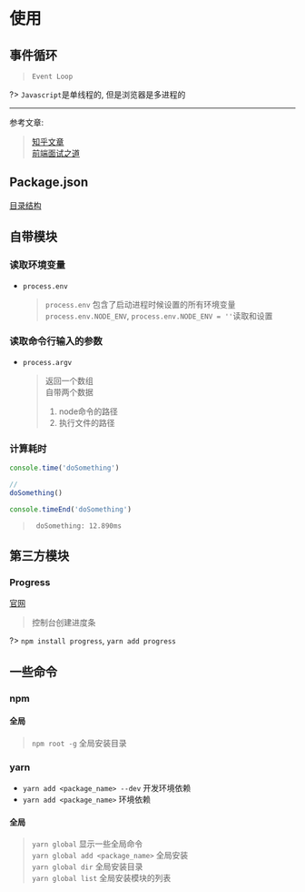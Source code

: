 # 使用

## 事件循环
> `Event Loop`  

?> `Javascript`是单线程的, 但是浏览器是多进程的

---

参考文章:  
> [知乎文章](https://zhuanlan.zhihu.com/p/87684858)  
> [前端面试之道](https://juejin.im/book/6844733763675488269/section/6844733763763568654)
## Package.json
[目录结构](http://nodejs.cn/learn/the-package-json-guide#%E6%96%87%E4%BB%B6%E7%BB%93%E6%9E%84)

## 自带模块

### 读取环境变量
* `process.env`
  >  `process.env` 包含了启动进程时候设置的所有环境变量  
  > `process.env.NODE_ENV`, `process.env.NODE_ENV = ''`读取和设置

### 读取命令行输入的参数
* `process.argv`
  > 返回一个数组  
  > 自带两个数据  
  > 1. node命令的路径  
  > 2. 执行文件的路径  

### 计算耗时
```javascript
console.time('doSomething')

// 
doSomething()

console.timeEnd('doSomething')

```
> ` doSomething: 12.890ms`

## 第三方模块

### Progress
[官网](https://www.npmjs.com/package/progress)

> 控制台创建进度条  

?> `npm install progress`, `yarn add progress`

## 一些命令
### npm
#### 全局
> `npm root -g` 全局安装目录
### yarn
* `yarn add <package_name> --dev` 开发环境依赖
* `yarn add <package_name>` 环境依赖
#### 全局
> `yarn global` 显示一些全局命令  
> `yarn global add <package_name>` 全局安装  
> `yarn global dir`  全局安装目录  
> `yarn global list` 全局安装模块的列表


